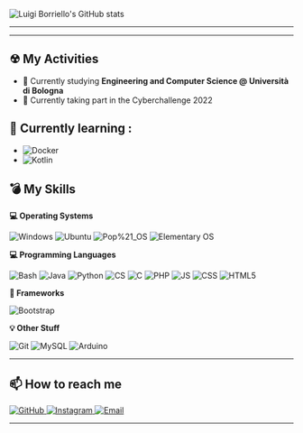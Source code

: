 ![Luigi Borriello's GitHub stats](https://github-readme-stats.vercel.app/api?username=luigi-borriello00&show_icons=true&theme=dark)

----
---

## ☢ My Activities

- 🔭 Currently studying **Engineering and Computer Science @ Università di Bologna**
- 🔭 Currently taking part in the Cyberchallenge 2022

## 🌱 Currently learning :
  <ul>
  <li>
    <img alt="Docker" src="https://img.shields.io/badge/-Docker-092E20?style=for-the-badge&logo=docker&logoColor=white&color=blue" />
  </li>
   <li>
    <img alt="Kotlin" src="https://img.shields.io/badge/-Kotlin-092E20?style=for-the-badge&logo=android&logoColor=black&color=green" />
  </li>  
  </ul>


## 💣 My Skills

  
  <b> 💻 Operating Systems </b> <br> 
  <p>
  <img alt="Windows" src="https://img.shields.io/badge/-Windows-0078D6?style=for-the-badge&logo=windows&logoColor=white" />
  <img alt="Ubuntu" src="https://img.shields.io/badge/-Ubuntu-E95420?style=for-the-badge&logo=ubuntu&logoColor=white" />
  <img alt="Pop%21_OS" src="https://img.shields.io/badge/-Pop%21_OS-FCC624?style=for-the-badge&logo=pop!_os&logoColor=black" />
  <img alt="Elementary OS" src="https://img.shields.io/badge/-Elementary-64BAFF?style=for-the-badge&logo=elementary&logoColor=black" />
  </p>
  
  <b> 💻 Programming Languages </b> <br>
  <p>
    <img alt="Bash" src="https://img.shields.io/badge/-Bash-000000?style=for-the-badge&logo=gnu-bash&logoColor=white" />
    <img alt="Java" src="https://img.shields.io/badge/-Java-007396?style=for-the-badge&logo=java&logoColor=white" />
    <img alt="Python" src="https://img.shields.io/badge/-Python-3776AB?style=for-the-badge&logo=python&logoColor=yellow" />
    <img alt="CS" src="https://img.shields.io/badge/-C %23-239120?style=for-the-badge&logo=c-sharp&logoColor=white" />
    <img alt="C" src="https://img.shields.io/badge/-Ansi C-A8B9CC?style=for-the-badge&logo=c&logoColor=black" />
    <img alt="PHP" src="https://img.shields.io/badge/-PHP-777BB4?style=for-the-badge&logo=php&logoColor=black" />
    <img alt="JS" src="https://img.shields.io/badge/-JavaScript-F7DF1E?style=for-the-badge&logo=javascript&logoColor=white" />
    <img alt="CSS" src="https://img.shields.io/badge/-CSS-1572B6?style=for-the-badge&logo=css3&logoColor=white" />  
    <img alt="HTML5" src="https://img.shields.io/badge/-HTML5-E34F26?style=for-the-badge&logo=html5&logoColor=white" />
  </p>
  
  <b> 🔮 Frameworks </b> <br>
  <p>
    <img alt="Bootstrap" src="https://img.shields.io/badge/-Bootstrap-563D7C?style=for-the-badge&logo=bootstrap&logoColor=white" />  
  </p>
  
  <b> 💡 Other Stuff </b> <br>
  <p>
    <img alt="Git" src="https://img.shields.io/badge/-Git-F05032?style=for-the-badge&logo=Git&logoColor=white" />
    <img alt="MySQL" src="https://img.shields.io/badge/-MySQL-4479A1?style=for-the-badge&logo=mysql&logoColor=white" />  
    <img alt="Arduino" src="https://img.shields.io/badge/-Arduino-00979D?style=for-the-badge&logo=Arduino&logoColor=white" />
  </p>


----

## 📫 How to reach me
<p>
  <a href="https://github.com/luigi-borriello00">
    <img alt="GitHub" src="https://img.shields.io/badge/-Github-181717?style=for-the-badge&logo=github&logoColor=white" />
  </a> 
  <a href="https://www.instagram.com/luigi.borriello_/">
    <img alt="Instagram" src="https://img.shields.io/badge/-Instagram-E4405F?style=for-the-badge&logo=instagram&logoColor=white" />
  </a> 
  <a href="mailto:developer.borriello.luigi00@gmail.com">
    <img alt="Email" src="https://img.shields.io/badge/-Email-D14836?style=for-the-badge&logo=gmail&logoColor=white" />
  </a>  
  
</p>

----
<!--
## 💫 Useless Section

![image](https://github.com/alemazzo/alemazzo/blob/main/dino.gif)


Here are some ideas to get you started:

- 🔭 I’m currently working on ...
- 🌱 I’m currently learning ...
- 👯 I’m looking to collaborate on ...
- 🤔 I’m looking for help with ...
- 💬 Ask me about ...
- 📫 How to reach me: ...
- 😄 Pronouns: ...
- ⚡ Fun fact: ...
-->
